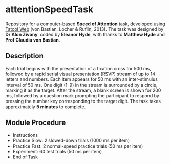 # attentionSpeedTask
Repository for a computer-based **Speed of Attention** task, developed using [Tatool Web](www.tatool-web.com) (von Bastian, Locher & Ruflin, 2013). The task was designed by **Dr Alon Zivony**, coded by **Eleanor Hyde**, with thanks to **Matthew Hyde** and **Prof Claudia von Bastian**.

## Description
Each trial begins with the presentation of a fixation cross for 500 ms, followed by a rapid serial visual presentation (RSVP) stream of up to 14 letters and numbers. Each item appears for 50 ms with an inter-stimulus interval of 50 ms. One digit (1–9) in the stream is surrounded by a circle, marking it as the target. After the stream, a blank screen is shown for 200 ms, followed by a question mark prompting the participant to respond by pressing the number key corresponding to the target digit. The task takes approximately **5 minutes** to complete.

## Module Procedure 
- Instructions
- Practice Slow: 2 slowed-down trials (1000 ms per item)
- Practice Fast: 2 normal-speed practice trials (50 ms per item)
- Experiment: 60 test trials (50 ms per item)
- End of Task
